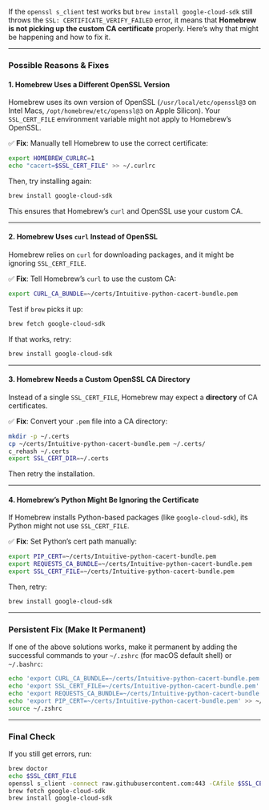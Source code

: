 If the `openssl s_client` test works but `brew install google-cloud-sdk` still throws the `SSL: CERTIFICATE_VERIFY_FAILED` error, it means that **Homebrew is not picking up the custom CA certificate** properly. Here’s why that might be happening and how to fix it.

---

### **Possible Reasons & Fixes**

#### **1. Homebrew Uses a Different OpenSSL Version**
Homebrew uses its own version of OpenSSL (`/usr/local/etc/openssl@3` on Intel Macs, `/opt/homebrew/etc/openssl@3` on Apple Silicon). Your `SSL_CERT_FILE` environment variable might not apply to Homebrew’s OpenSSL.

✅ **Fix**: Manually tell Homebrew to use the correct certificate:
```bash
export HOMEBREW_CURLRC=1
echo "cacert=$SSL_CERT_FILE" >> ~/.curlrc
```
Then, try installing again:
```bash
brew install google-cloud-sdk
```
This ensures that Homebrew’s `curl` and OpenSSL use your custom CA.

---

#### **2. Homebrew Uses `curl` Instead of OpenSSL**
Homebrew relies on `curl` for downloading packages, and it might be ignoring `SSL_CERT_FILE`.

✅ **Fix**: Tell Homebrew’s `curl` to use the custom CA:
```bash
export CURL_CA_BUNDLE=~/certs/Intuitive-python-cacert-bundle.pem
```
Test if `brew` picks it up:
```bash
brew fetch google-cloud-sdk
```
If that works, retry:
```bash
brew install google-cloud-sdk
```

---

#### **3. Homebrew Needs a Custom OpenSSL CA Directory**
Instead of a single `SSL_CERT_FILE`, Homebrew may expect a **directory** of CA certificates.

✅ **Fix**: Convert your `.pem` file into a CA directory:
```bash
mkdir -p ~/.certs
cp ~/certs/Intuitive-python-cacert-bundle.pem ~/.certs/
c_rehash ~/.certs
export SSL_CERT_DIR=~/.certs
```
Then retry the installation.

---

#### **4. Homebrew’s Python Might Be Ignoring the Certificate**
If Homebrew installs Python-based packages (like `google-cloud-sdk`), its Python might not use `SSL_CERT_FILE`.

✅ **Fix**: Set Python’s cert path manually:
```bash
export PIP_CERT=~/certs/Intuitive-python-cacert-bundle.pem
export REQUESTS_CA_BUNDLE=~/certs/Intuitive-python-cacert-bundle.pem
export SSL_CERT_FILE=~/certs/Intuitive-python-cacert-bundle.pem
```
Then, retry:
```bash
brew install google-cloud-sdk
```

---

### **Persistent Fix (Make It Permanent)**
If one of the above solutions works, make it permanent by adding the successful commands to your `~/.zshrc` (for macOS default shell) or `~/.bashrc`:
```bash
echo 'export CURL_CA_BUNDLE=~/certs/Intuitive-python-cacert-bundle.pem' >> ~/.zshrc
echo 'export SSL_CERT_FILE=~/certs/Intuitive-python-cacert-bundle.pem' >> ~/.zshrc
echo 'export REQUESTS_CA_BUNDLE=~/certs/Intuitive-python-cacert-bundle.pem' >> ~/.zshrc
echo 'export PIP_CERT=~/certs/Intuitive-python-cacert-bundle.pem' >> ~/.zshrc
source ~/.zshrc
```

---

### **Final Check**
If you still get errors, run:
```bash
brew doctor
echo $SSL_CERT_FILE
openssl s_client -connect raw.githubusercontent.com:443 -CAfile $SSL_CERT_FILE
brew fetch google-cloud-sdk
brew install google-cloud-sdk
```
